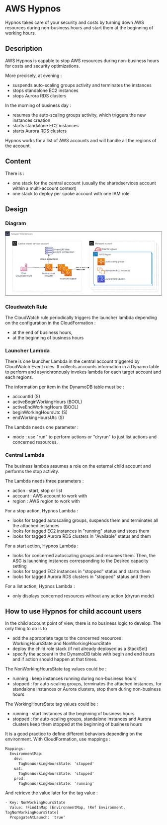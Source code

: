 # AWS Hypnos

Hypnos takes care of your security and costs by turning down AWS resources during non-business hours and start them at the beginning of working hours.

## Description

AWS Hypnos is capable to stop AWS resources during non-business hours for costs and security optimizations.

More precisely, at evening :
- suspends auto-scaling groups activity and terminates the instances
- stops standalone EC2 instances
- stops Aurora RDS clusters

In the morning of business day :
- resumes the auto-scaling groups activity, which triggers the new instances creation
- starts standalone EC2 instances
- starts Aurora RDS clusters

Hypnos works for a list of AWS accounts and will handle all the regions of the account.

## Content

There is :
- one stack for the central account (usually the sharedservices account within a multi-account context)
- one stack to deploy per spoke account with one IAM role

## Design

### Diagram
![Hypnos Diagram](images/hypnos-diagram.png)

### Cloudwatch Rule

The CloudWatch rule periodically triggers the launcher lambda depending on the configuration in the CloudFormation :
- at the end of business hours,
- at the beginning of business hours

### Launcher Lambda

There is one launcher Lambda in the central account triggered by CloudWatch Event rules. It collects accounts information in a Dynamo table to perform and asynchronously invokes lambda for each target account and each regions.

The information per item in the DynamoDB table must be :
- accountId (S)
- activeBeginWorkingHours (BOOL)
- activeEndWorkingHours (BOOL)
- beginWorkingHoursUtc (S)
- endWorkingHoursUtc (S)

The Lambda needs one parameter :
- mode : use "run" to perform actions or "dryrun" to just list actions and concerned resources.

### Central Lambda

The business lambda assumes a role on the external child account and performs the stop activity.

The Lambda needs three parameters :
- action : start, stop or list
- account : AWS account to work with
- region : AWS region to work with

For a stop action, Hypnos Lambda :
- looks for tagged autoscaling groups, suspends them and terminates all the attached instances
- looks for tagged EC2 instances in "running" status and stops them
- looks for tagged Aurora RDS clusters in "Available" status and them

For a start action, Hypnos Lambda :
- looks for concerned autoscaling groups and resumes them. Then, the ASG is launching instances corresponding to the Desired capacity setting
- looks for tagged EC2 instances in "stopped" status and starts them
- looks for tagged Aurora RDS clusters in "stopped" status and them

For a list action, Hypnos Lambda :
- only displays concerned resources without any action (dryrun mode)

## How to use Hypnos for child account users

In the child account point of view, there is no business logic to develop. The only thing to do is to
- add the appropriate tags to the concerned resources : WorkingHoursState and NonWorkingHoursState
- deploy the child role stack (if not already deployed as a StackSet)
- specify the account in the DynamoDB table with begin and end hours and if action should happen at that times.

The NonWorkingHoursState tag values could be :
- running : keep instances running during non-business hours
- stopped : for auto-scaling groups, terminates the attached instances, for standalone instances or Aurora clusters, stop them during non-business hours

The WorkingHoursState tag values could be :
- running : start instances at the beginning of business hours
- stopped : for auto-scaling groups, standalone instances and Aurora clusters keep them stopped at the beginning of business hours

It is a good practice to define different behaviors depending on the environment. With CloudFormation, use mappings :

```
Mappings:
  EnvironmentMap:
    dev:
      TagNonWorkingHoursState: 'stopped'
    uat:
      TagNonWorkingHoursState: 'stopped'
    prod:
      TagNonWorkingHoursState: 'running'
```

And retrieve the value later for the tag value :

```
- Key: NonWorkingHoursState
  Value: !FindInMap [EnvironmentMap, !Ref Environment, TagNonWorkingHoursState]
  PropagateAtLaunch: 'true'
```
